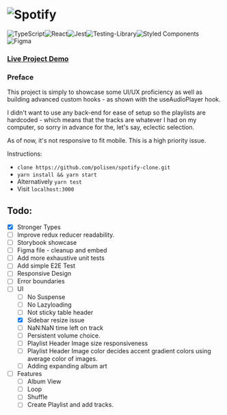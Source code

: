 # ![Spotify](/Users/fredrik/Desktop/projects/spotify-clone/readme_assets/project-title.png)

![TypeScript](https://img.shields.io/badge/typescript-%23007ACC.svg?style=for-the-badge&logo=typescript&logoColor=white)![React](https://img.shields.io/badge/react-%2320232a.svg?style=for-the-badge&logo=react&logoColor=%2361DAFB)![Jest](https://img.shields.io/badge/-jest-%23C21325?style=for-the-badge&logo=jest&logoColor=white)![Testing-Library](https://img.shields.io/badge/-TestingLibrary-%23E33332?style=for-the-badge&logo=testing-library&logoColor=white)![Styled Components](https://img.shields.io/badge/styled--components-DB7093?style=for-the-badge&logo=styled-components&logoColor=white)![Figma](https://img.shields.io/badge/figma-%23F24E1E.svg?style=for-the-badge&logo=figma&logoColor=white)

### [Live Project Demo](https://portfolio-spotify-clone.web.app/)


### Preface

This project is simply to showcase some UI/UX proficiency as well as building advanced custom hooks - as shown with the useAudioPlayer hook.

I didn't want to use any back-end  for ease of setup so the playlists are hardcoded - which means that the tracks are whatever I had on my computer, so sorry in advance for the, let's say, eclectic selection.

As of now, it's not responsive to fit mobile. This is a high priority issue.

Instructions:

- `clone https://github.com/polisen/spotify-clone.git`
- `yarn install && yarn start`
- Alternatively `yarn test`
- Visit `localhost:3000`



## Todo:

- [x] Stronger Types
- [ ] Improve redux reducer readability.
- [ ] Storybook showcase
- [ ] Figma file - cleanup and embed
- [ ] Add more exhaustive unit tests
- [ ] Add simple E2E Test
- [ ] Responsive Design
- [ ] Error boundaries
- [ ] UI
  - [ ] No Suspense
  - [ ] No Lazyloading
  - [ ] Not sticky table header
  - [x] Sidebar resize issue
  - [ ] NaN:NaN time left on track
  - [ ] Persistent volume choice.
  - [ ] Playlist Header Image size responsiveness
  - [ ] Playlist Header Image color decides accent gradient colors using average color of images.
  - [ ] Adding expanding album art
- [ ] Features
  - [ ] Album View
  - [ ] Loop
  - [ ] Shuffle
  - [ ] Create Playlist and add tracks.
